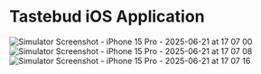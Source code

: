 
# Tastebud iOS Application

![Simulator Screenshot - iPhone 15 Pro - 2025-06-21 at 17 07 00](https://github.com/user-attachments/assets/a431c745-bd66-47d8-80ad-85f9e650c9c0)
![Simulator Screenshot - iPhone 15 Pro - 2025-06-21 at 17 07 08](https://github.com/user-attachments/assets/aa212a63-b941-4c1e-b6f5-c20675a1d7da)
![Simulator Screenshot - iPhone 15 Pro - 2025-06-21 at 17 07 16](https://github.com/user-attachments/assets/ef5f61a8-2ddb-4010-b033-7846da74c317)
